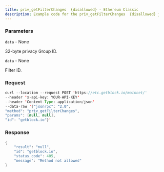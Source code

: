 ```yaml
---
title: priv_getFilterChanges  {disallowed} - Ethereum Classic
description: Example code for the priv_getFilterChanges  {disallowed} json-rpc method. Сomplete guide on how to use priv_getFilterChanges  {disallowed} json-rpc in GetBlock.io Web3 documentation.
---
```


### Parameters


`data` - None

32-byte privacy Group ID.

`data` - None

Filter ID.

### Request

``` java
curl --location --request POST 'https://etc.getblock.io/mainnet/' 
--header 'x-api-key: YOUR-API-KEY' 
--header 'Content-Type: application/json' 
--data-raw '{"jsonrpc": "2.0",
"method": "priv_getFilterChanges",
"params": [null, null],
"id": "getblock.io"}'
```

###  Response

``` java
{
    "result": "null",
    "id": "getblock.io",
    "status_code": 405,
    "message": "Method not allowed"
}
```


